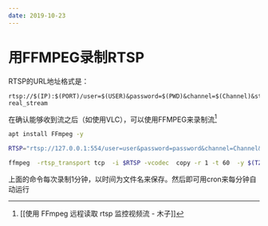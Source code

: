 ```yaml
---
date: 2019-10-23
---
```

 # 用FFMPEG录制RTSP

RTSP的URL地址格式是：

```
rtsp://$(IP):$(PORT)/user=$(USER)&password=$(PWD)&channel=$(Channel)&stream=$(Stream).sdp?real_stream
```

在确认能够收到流之后（如使用VLC），可以使用FFMPEG来录制流[^D358F1C01D59]

```bash
apt install FFmpeg -y

RTSP="rtsp://127.0.0.1:554/user=user&password=password&channel=Channel&stream=Stream.sdp?real_stream"

ffmpeg  -rtsp_transport tcp  -i $RTSP -vcodec  copy -r 1 -t 60  -y $(TZ=UTC-8 date +\%m\%d\%H\%M).mp4
```

上面的命令每次录制1分钟，以时间为文件名来保存。然后即可用cron来每分钟自动运行



[^D358F1C01D59]: [[使用 FFmpeg 远程读取 rtsp 监控视频流 - 木子]]
